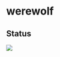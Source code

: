 # werewolf
## Status

[![](https://github.com/LucienZhang/werewolf/workflows/Test/badge.svg)](https://github.com/LucienZhang/werewolf)

